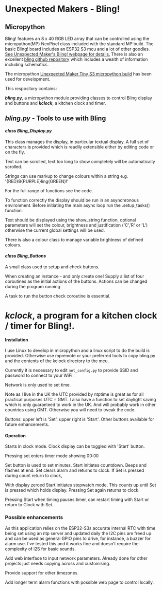 # Unexpected Makers - Bling! 
## Micropython 

Bling! features an 8 x 40 RGB LED array that can be controlled using the micropython(MP) NeoPixel 
class included with the standard MP build. The basic Bling! board includes an ESP32 S3 mcu and a lot
of other goodies. [See Unexpected Maker's Bling! webpage for details.](https://unexpectedmaker.com/shop.html#!/BLING/p/596946493// "Bling! Webpage")
There is also an excellent [bling github repository](https://github.com/UnexpectedMaker/bling) which includes
a wealth of information including schematics.

The micropython [Unexpected Maker Tiny S3 micropython build](https://micropython.org/download/UM_TINYS3/) has been 
used for development.

This respository contains:

***bling.py***, a micropython module providing classes to control Bling display and buttons and ***kclock***, a kitchen clock and timer.

## *bling.py* - Tools to use with Bling

#### *class Bling_Display.py*

This class manages the display, in particular textual display. A full set of characters is provided which is readily extensible either by editing code or on the fly.

Text can be scrolled, text too long to show completely will be automatically scrolled.

Strings can use markup to change colours within a string e.g. '{RED}B{PURPLE}ling{GREEN}!'`

For the full range of functions see the code.

To function correctly the display should be run in an asynchronous environment. Before initiating the main async loop run the .setup_tasks() function. 

Text should be displayed using the show_string function, optional parameters will set the colour, brightness and justification ('C','R' or 'L') otherwise the current global settings will be used.

There is also a colour class to manage variable brightness of defined colours. 

#### *class Bling_Buttons*

A small class used to setup and check buttons.

When creating an instance - and only create one! Supply a list of four coroutines as the initial actions of the buttons. Actions can be changed during the program running.

A task to run the button check coroutine is essential. 

# *kclock*, a program for a kitchen clock / timer for Bling!.

#### Installation

I use Linux to develop in micropython and a linux script to do the build is provided. Otherwise use mpremote or your preferred tools to copy bling.py and the contents of the kclock directory to the mcu.

Currently it is necessary to edit `net_config.py` to provide SSID and password to connect to your WiFi.

Network is only used to set time.

Note as I live in the UK the UTC provided by ntptime is great as for all practical purposes UTC = GMT. I also have a function to set daylight saving which is only guaranteed to work in the UK. And will probably work in other countries using GMT. Otherwise you will need to tweak the code.

Buttons: upper left is 'Set', upper right is 'Start'. Other buttons available for future enhancements. 

#### Operation

Starts in clock mode. Clock display can be toggled with 'Start' button.

Pressing set enters timer mode showing 00:00

Set button is used to set minutes. Start initiates countdown.
Beeps and flashes at end. Set clears alarm and returns to clock. 
If Set is pressed during count return to clock,

With display zeroed Start initiates stopwatch mode. This counts up until Set is
pressed which holds display. Pressing Set again returns to clock.

Pressing Start when timing pauses timer, can restart timing with Start or return to Clock
with Set. 

### Possible enhancements

As this application relies on the ESP32-S3s accurate internal RTC with time being set using an ntp server and updated daily the I2C pins are freed up and can be used as general GPIO pins to drive, for instance, a buzzer for alarm use. I've tested this and it works fine and doesn't require the complexity of I2S for basic sounds.

Add web interface to input network parameters. Already done for other projects just needs copying across and customising.

Provide support for other timezones.

Add longer term alarm functions with possible web page to control locally.